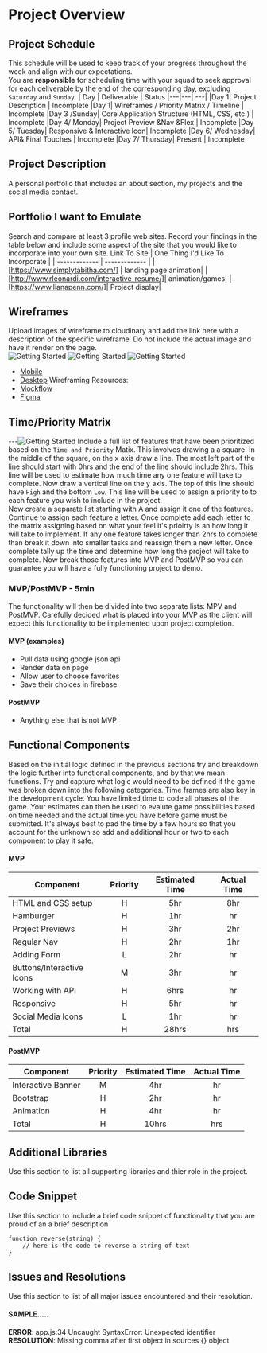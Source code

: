 # Project Overview
## Project Schedule
This schedule will be used to keep track of your progress throughout the week and align with our expectations.  
You are **responsible** for scheduling time with your squad to seek approval for each deliverable by the end of the corresponding day, excluding `Saturday` and `Sunday`.
|  Day | Deliverable | Status
|---|---| ---|
|Day 1| Project Description | Incomplete
|Day 1| Wireframes / Priority Matrix / Timeline | Incomplete
|Day 3 /Sunday| Core Application Structure (HTML, CSS, etc.) | Incomplete
|Day 4/ Monday| Project Preview &Nav &Flex | Incomplete
|Day 5/ Tuesday| Responsive & Interactive Icon| Incomplete
|Day 6/ Wednesday| API& Final Touches | Incomplete
|Day 7/ Thursday| Present | Incomplete
## Project Description
A personal portfolio that includes an about section, my projects and the social media contact. 
## Portfolio I want to Emulate
Search and compare at least 3 profile web sites.  Record your findings in the table below and include some aspect of the site that you would like to incorporate into your own site.
Link To Site  | One Thing I'd Like To Incorporate | 
| ------------- | ------------- |
| [https://www.simplytabitha.com/] | landing page animation| 
|[http://www.rleonardi.com/interactive-resume/]| animation/games|
| [https://www.lianapenn.com/]|  Project display| 


## Wireframes
Upload images of wireframe to cloudinary and add the link here with a description of the specific wireframe. Do not include the actual image and have it render on the page.  
![Getting Started](mobilemockup.png)
![Getting Started](mockup_1.png)
![Getting Started](mockup_2.png)
- [Mobile](https://i.imgur.com/P3iBEZf.jpg)
- [Desktop](https://i.imgur.com/xpOWo0E.jpg)
Wireframing Resources:
- [Mockflow](https://mockflow.com/app/#Wireframe)
- [Figma](https://www.figma.com/)
## Time/Priority Matrix 

---![Getting Started](tp_matrix.jpg)
Include a full list of features that have been prioritized based on the `Time and Priority` Matix.  This involves drawing a a square.  In the middle of the square, on the x axis draw a line.  The most left part of the line should start with 0hrs and the end of the line should include 2hrs.  This line will be used to estimate how much time any one feature will take to complete. 
Now draw a vertical line on the y axis.  The top of this line should have `High` and the bottom `Low`.  This line will be used to assign a priority to to each feature you wish to include in the project.  
Now create a separate list starting with A and assign it one of the features.  Continue to assign each feature a letter.  Once complete add each letter to the matrix assigning based on what your feel it's prioirty is an how long it will take to implement. If any one feature takes longer than 2hrs to complete than break it down into smaller tasks and reassign them a new letter. 
Once complete tally up the time and determine how long the project will take to complete. Now break those features into MVP and PostMVP so you can guarantee you will have a fully functioning project to demo. 
### MVP/PostMVP - 5min
The functionality will then be divided into two separate lists: MPV and PostMVP.  Carefully decided what is placed into your MVP as the client will expect this functionality to be implemented upon project completion.  
#### MVP (examples)
- Pull data using google json api
- Render data on page 
- Allow user to choose favorites 
- Save their choices in firebase
#### PostMVP 
- Anything else that is not MVP
## Functional Components
Based on the initial logic defined in the previous sections try and breakdown the logic further into functional components, and by that we mean functions.  Try and capture what logic would need to be defined if the game was broken down into the following categories.
Time frames are also key in the development cycle.  You have limited time to code all phases of the game.  Your estimates can then be used to evalute game possibilities based on time needed and the actual time you have before game must be submitted. It's always best to pad the time by a few hours so that you account for the unknown so add and additional hour or two to each component to play it safe.
#### MVP
| Component | Priority | Estimated Time | Actual Time |
| --- | :---: |  :---: | :---: | 
| HTML and CSS setup | H |  5hr | 8hr| 
| Hamburger | H | 1hr | hr |
| Project Previews | H | 3hr | 2hr |
| Regular Nav | H | 2hr | 1hr |  
| Adding Form | L | 2hr|  hr | 
| Buttons/Interactive Icons| M | 3hr | hr|
| Working with API | H | 6hrs|  hr | 
| Responsive | H | 5hr | hr |
| Social Media Icons | L | 1hr |  hr |
| Total | H | 28hrs| hrs |
#### PostMVP
| Component | Priority | Estimated Time | Actual Time |
| --- | :---: |  :---: | :---: | 
| Interactive Banner | M | 4hr | hr |
| Bootstrap | H | 2hr | hr |
| Animation | H | 4hr | hr |
| Total | H | 10hrs| hrs |
## Additional Libraries
 Use this section to list all supporting libraries and thier role in the project. 
## Code Snippet
Use this section to include a brief code snippet of functionality that you are proud of an a brief description  
```
function reverse(string) {
	// here is the code to reverse a string of text
}
```
## Issues and Resolutions
 Use this section to list of all major issues encountered and their resolution.
#### SAMPLE.....
**ERROR**: app.js:34 Uncaught SyntaxError: Unexpected identifier                                
**RESOLUTION**: Missing comma after first object in sources {} object